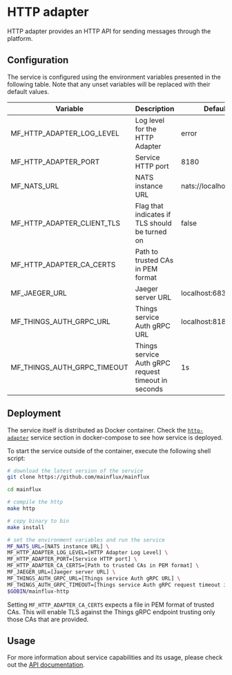 # HTTP adapter

HTTP adapter provides an HTTP API for sending messages through the platform.

## Configuration

The service is configured using the environment variables presented in the
following table. Note that any unset variables will be replaced with their
default values.

| Variable                       | Description                                         | Default               |
|--------------------------------|-----------------------------------------------------|-----------------------|
| MF_HTTP_ADAPTER_LOG_LEVEL      | Log level for the HTTP Adapter                      | error                 |
| MF_HTTP_ADAPTER_PORT           | Service HTTP port                                   | 8180                  |
| MF_NATS_URL                    | NATS instance URL                                   | nats://localhost:4222 |
| MF_HTTP_ADAPTER_CLIENT_TLS     | Flag that indicates if TLS should be turned on      | false                 |
| MF_HTTP_ADAPTER_CA_CERTS       | Path to trusted CAs in PEM format                   |                       |
| MF_JAEGER_URL                  | Jaeger server URL                                   | localhost:6831        |
| MF_THINGS_AUTH_GRPC_URL        | Things service Auth gRPC URL                        | localhost:8181        |
| MF_THINGS_AUTH_GRPC_TIMEOUT    | Things service Auth gRPC request timeout in seconds | 1s                    |

## Deployment

The service itself is distributed as Docker container. Check the [`http-adapter`](https://github.com/mainflux/mainflux/blob/master/docker/docker-compose.yml#L245-L262) service section in 
docker-compose to see how service is deployed.

To start the service outside of the container, execute the following shell script:

```bash
# download the latest version of the service
git clone https://github.com/mainflux/mainflux

cd mainflux

# compile the http
make http

# copy binary to bin
make install

# set the environment variables and run the service
MF_NATS_URL=[NATS instance URL] \
MF_HTTP_ADAPTER_LOG_LEVEL=[HTTP Adapter Log Level] \
MF_HTTP_ADAPTER_PORT=[Service HTTP port] \
MF_HTTP_ADAPTER_CA_CERTS=[Path to trusted CAs in PEM format] \
MF_JAEGER_URL=[Jaeger server URL] \
MF_THINGS_AUTH_GRPC_URL=[Things service Auth gRPC URL] \
MF_THINGS_AUTH_GRPC_TIMEOUT=[Things service Auth gRPC request timeout in seconds] \
$GOBIN/mainflux-http
```

Setting `MF_HTTP_ADAPTER_CA_CERTS` expects a file in PEM format of trusted CAs. This will enable TLS against the Things gRPC endpoint trusting only those CAs that are provided.

## Usage

For more information about service capabilities and its usage, please check out
the [API documentation](https://api.mainflux.io/?urls.primaryName=http.yml).

[doc]: https://docs.mainflux.io
